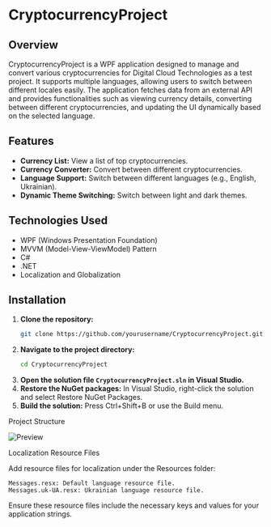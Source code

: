 # CryptocurrencyProject

## Overview
CryptocurrencyProject is a WPF application designed to manage and convert various cryptocurrencies for Digital Cloud Technologies as a test project. It supports multiple languages, allowing users to switch between different locales easily. The application fetches data from an external API and provides functionalities such as viewing currency details, converting between different cryptocurrencies, and updating the UI dynamically based on the selected language.

## Features
- **Currency List:** View a list of top cryptocurrencies.
- **Currency Converter:** Convert between different cryptocurrencies.
- **Language Support:** Switch between different languages (e.g., English, Ukrainian).
- **Dynamic Theme Switching:** Switch between light and dark themes.

## Technologies Used
- WPF (Windows Presentation Foundation)
- MVVM (Model-View-ViewModel) Pattern
- C#
- .NET
- Localization and Globalization

## Installation
1. **Clone the repository:**
   ```sh
   git clone https://github.com/yourusername/CryptocurrencyProject.git
   ```
2. **Navigate to the project directory:**
    ```sh
    cd CryptocurrencyProject
   ```
4. **Open the solution file `CryptocurrencyProject.sln` in Visual Studio.**
5.  **Restore the NuGet packages:**
        In Visual Studio, right-click the solution and select Restore NuGet Packages.
6.  **Build the solution:**
        Press Ctrl+Shift+B or use the Build menu.

Project Structure


![Preview](https://github.com/Overlordhatiman/CryptocurrencyProject/assets/37751934/66b27e53-a64e-462c-ae97-f80d729340fb)


Localization Resource Files

Add resource files for localization under the Resources folder:

    Messages.resx: Default language resource file.
    Messages.uk-UA.resx: Ukrainian language resource file.

Ensure these resource files include the necessary keys and values for your application strings.
